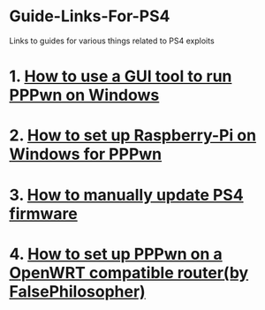 # Guide-Links-For-PS4
Links to guides for various things related to PS4 exploits       
# 1. [How to use a GUI tool to run PPPwn on Windows](https://github.com/DrYenyen/PPPwnGo-Guide)        
# 2. [How to set up Raspberry-Pi on Windows for PPPwn](https://github.com/DrYenyen/PPPwn-Setup-Guide-For-Raspberry-Pi)       
# 3. [How to manually update PS4 firmware](https://github.com/DrYenyen/PS4-Firware-Update-Guide)      
# 4. [How to set up PPPwn on a OpenWRT compatible router(by FalsePhilosopher)](https://github.com/FalsePhilosopher/PPPwnWRT)       